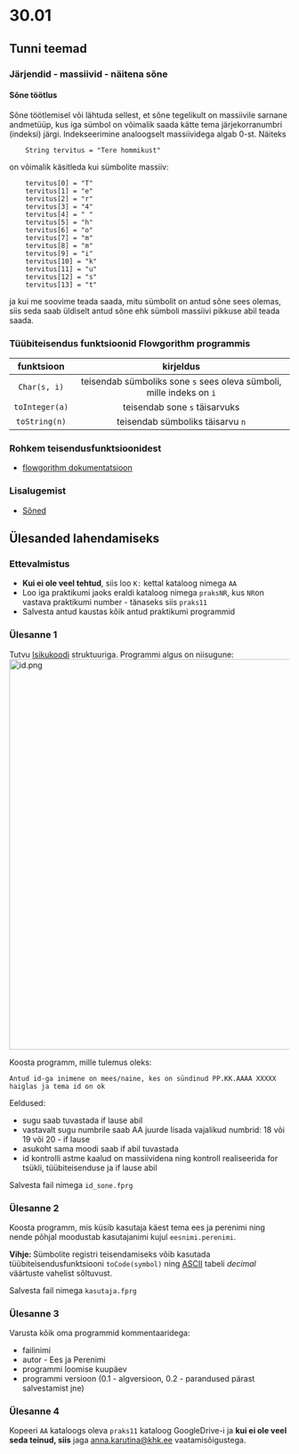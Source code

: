 # 30.01
## Tunni teemad
### Järjendid - massiivid - näitena sõne
#### Sõne töötlus
Sõne töötlemisel või lähtuda sellest, et sõne tegelikult on massiivile sarnane andmetüüp, kus iga sümbol on võimalik saada kätte tema järjekorranumbri (indeksi) järgi. Indekseerimine analoogselt massiividega algab 0-st.
Näiteks 
```
    String tervitus = "Tere hommikust"
```
on võimalik käsitleda kui sümbolite massiiv:
```
    tervitus[0] = "T"
    tervitus[1] = "e"
    tervitus[2] = "r"
    tervitus[3] = "4"
    tervitus[4] = " "
    tervitus[5] = "h"
    tervitus[6] = "o"
    tervitus[7] = "m"
    tervitus[8] = "m"
    tervitus[9] = "i"
    tervitus[10] = "k"
    tervitus[11] = "u"
    tervitus[12] = "s"
    tervitus[13] = "t"
```
ja kui me soovime teada saada, mitu sümbolit on antud sõne sees olemas, siis seda saab üldiselt antud sõne ehk sümboli massiivi pikkuse abil teada saada.

### Tüübiteisendus funktsioonid Flowgorithm programmis
|funktsioon|kirjeldus|
|:---:|:---:|
`Char(s, i)` | teisendab sümboliks sone `s` sees oleva sümboli, mille indeks on `i`
`toInteger(a)` | teisendab sone `s` täisarvuks
`toString(n)` | teisendab sümboliks täisarvu `n`

### Rohkem teisendusfunktsioonidest
* [flowgorithm dokumentatsioon](http://www.flowgorithm.org/documentation/intrinsic-functions.htm)

### Lisalugemist
* [Sõned](https://web.htk.tlu.ee/digitaru/programmeerimine/chapter/soned/)

## Ülesanded lahendamiseks
### Ettevalmistus
* <b>Kui ei ole veel tehtud</b>, siis loo `K:` kettal kataloog nimega `AA`
* Loo iga praktikumi jaoks eraldi kataloog nimega `praksNR`, kus `NR`on vastava praktikumi number - tänaseks siis `praks11`
* Salvesta antud kaustas kõik antud praktikumi programmid
### Ülesanne 1
Tutvu [Isikukoodi](https://et.wikipedia.org/wiki/Isikukood) struktuuriga. Programmi algus on niisugune:
<img src="http://anna.ikt.khk.ee/aa_ita19/29.01/id.png" width="700" alt="id.png">

Koosta programm, mille tulemus oleks:

`Antud id-ga inimene on mees/naine, kes on sündinud PP.KK.AAAA XXXXX haiglas ja tema id on ok`

Eeldused: 
* sugu saab tuvastada if lause abil
* vastavalt sugu numbrile saab AA juurde lisada vajalikud numbrid: 18 või 19 või 20 - if lause
* asukoht sama moodi saab if abil tuvastada
* id kontrolli astme kaalud on massiividena ning kontroll realiseerida for tsükli, tüübiteisenduse
  ja if lause abil 

Salvesta fail nimega `id_sone.fprg`

### Ülesanne 2
Koosta programm, mis küsib kasutaja käest tema ees ja perenimi ning nende põhjal moodustab kasutajanimi kujul `eesnimi.perenimi`. 

<b>Vihje: </b>
Sümbolite registri teisendamiseks võib kasutada tüübiteisendusfunktsiooni `toCode(symbol)` ning [ASCII](https://ascii.cl/) tabeli <i>decimal</i> väärtuste vahelist sõltuvust.

Salvesta fail nimega `kasutaja.fprg`
### Ülesanne 3
Varusta kõik oma programmid kommentaaridega:
* failinimi
* autor  - Ees ja Perenimi
* programmi loomise kuupäev
* programmi versioon (0.1 - algversioon, 0.2 - parandused pärast salvestamist jne)
### Ülesanne 4
Kopeeri `AA` kataloogs oleva `praks11` kataloog GoogleDrive-i ja <b>kui ei ole veel seda teinud, siis</b> jaga [anna.karutina@khk.ee]("mailto:anna.karutina@khk.ee") vaatamisõigustega.
